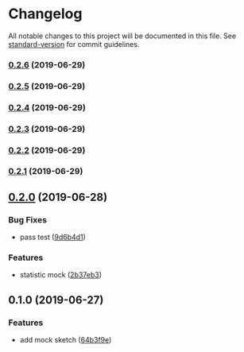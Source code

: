 # Changelog

All notable changes to this project will be documented in this file. See [standard-version](https://github.com/conventional-changelog/standard-version) for commit guidelines.

### [0.2.6](https://github.com/36node/yuechuang-core-sdk/compare/v0.2.5...v0.2.6) (2019-06-29)



### [0.2.5](https://github.com/36node/yuechuang-core-sdk/compare/v0.2.4...v0.2.5) (2019-06-29)



### [0.2.4](https://github.com/36node/yuechuang-core-sdk/compare/v0.2.3...v0.2.4) (2019-06-29)



### [0.2.3](https://github.com/36node/yuechuang-core-sdk/compare/v0.2.2...v0.2.3) (2019-06-29)



### [0.2.2](https://github.com/36node/yuechuang-core-sdk/compare/v0.2.1...v0.2.2) (2019-06-29)



### [0.2.1](https://github.com/36node/yuechuang-core-sdk/compare/v0.2.0...v0.2.1) (2019-06-29)



## [0.2.0](https://github.com/36node/yuechuang-core-sdk/compare/v0.1.0...v0.2.0) (2019-06-28)


### Bug Fixes

* pass test ([9d6b4d1](https://github.com/36node/yuechuang-core-sdk/commit/9d6b4d1))


### Features

* statistic mock ([2b37eb3](https://github.com/36node/yuechuang-core-sdk/commit/2b37eb3))



## 0.1.0 (2019-06-27)


### Features

* add mock sketch ([64b3f9e](https://github.com/36node/yuechuang-core-sdk/commit/64b3f9e))
